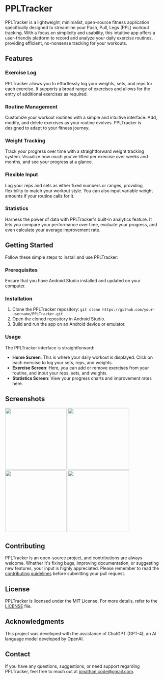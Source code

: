 # PPLTracker

PPLTracker is a lightweight, minimalist, open-source fitness application specifically designed to streamline your Push, Pull, Legs (PPL) workout tracking. With a focus on simplicity and usability, this intuitive app offers a user-friendly platform to record and analyze your daily exercise routines, providing efficient, no-nonsense tracking for your workouts.

## Features

### Exercise Log

PPLTracker allows you to effortlessly log your weights, sets, and reps for each exercise. It supports a broad range of exercises and allows for the entry of additional exercises as required.

### Routine Management

Customize your workout routines with a simple and intuitive interface. Add, modify, and delete exercises as your routine evolves. PPLTracker is designed to adapt to your fitness journey.

### Weight Tracking

Track your progress over time with a straightforward weight tracking system. Visualize how much you've lifted per exercise over weeks and months, and see your progress at a glance.

### Flexible Input

Log your reps and sets as either fixed numbers or ranges, providing flexibility to match your workout style. You can also input variable weight amounts if your routine calls for it.

### Statistics

Harness the power of data with PPLTracker's built-in analytics feature. It lets you compare your performance over time, evaluate your progress, and even calculate your average improvement rate. 

## Getting Started

Follow these simple steps to install and use PPLTracker:

### Prerequisites

Ensure that you have Android Studio installed and updated on your computer.

### Installation

1. Clone the PPLTracker repository: `git clone https://github.com/your-username/PPLTracker.git`
2. Open the cloned repository in Android Studio.
3. Build and run the app on an Android device or emulator.

### Usage

The PPLTracker interface is straightforward:

- **Home Screen**: This is where your daily workout is displayed. Click on each exercise to log your sets, reps, and weights.
- **Exercise Screen**: Here, you can add or remove exercises from your routine, and input your reps, sets, and weights.
- **Statistics Screen**: View your progress charts and improvement rates here.

## Screenshots

<p float="left">
  <img src="https://github.com/codezert/pplTracker/assets/133855767/bf45e7c8-0c90-4926-9b40-45f731e6619e" width="200" />
  <img src="https://github.com/codezert/pplTracker/assets/133855767/86353010-0865-4eb3-aca1-223b81f515d4" width="200" /> 
  <img src="https://github.com/codezert/pplTracker/assets/133855767/e6b6987a-a531-422e-b25d-beedaeaee9fc" width="200" />
  <img src="https://github.com/codezert/pplTracker/assets/133855767/f857a0be-f8e5-491d-8e6c-f43afca28208" width="200" />
</p>

## Contributing

PPLTracker is an open-source project, and contributions are always welcome. Whether it's fixing bugs, improving documentation, or suggesting new features, your input is highly appreciated. Please remember to read the [contributing guidelines](CONTRIBUTING.md) before submitting your pull request.

## License

PPLTracker is licensed under the MIT License. For more details, refer to the [LICENSE](LICENSE.txt) file.

## Acknowledgments

This project was developed with the assistance of ChatGPT (GPT-4), an AI language model developed by OpenAI.

## Contact

If you have any questions, suggestions, or need support regarding PPLTracker, feel free to reach out at [jonathan.code@gmail.com](mailto:jonathan.code@gmail.com).



